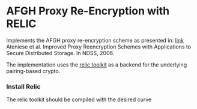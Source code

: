 # AFGH Proxy Re-Encryption with RELIC

Implements the AFGH proxy re-encryption scheme as presented in:
[link](https://eprint.iacr.org/2005/028.pdf) Ateniese et al. Improved Proxy Reencryption Schemes with Applications to Secure Distributed Storage. In NDSS, 2006.

The implementation uses the [relic toolkit](https://github.com/relic-toolkit/relic) as a backend for the underlying pairing-based crypto.

### Install Relic
The relic toolkit should be compiled with the desired curve